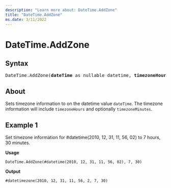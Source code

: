 ```yaml
---
description: "Learn more about: DateTime.AddZone"
title: "DateTime.AddZone"
ms.date: 3/11/2022
---
```

# DateTime.AddZone

## Syntax

<pre>
DateTime.AddZone(<b>dateTime</b> as nullable datetime, <b>timezoneHours</b> as number, optional <b>timezoneMinutes</b> as nullable number) as nullable datetimezone
</pre>
  
## About

Sets timezone information to on the datetime value `dateTime`. The timezone information will include `timezoneHours` and optionally `timezoneMinutes`.

## Example 1

Set timezone information for #datetime(2010, 12, 31, 11, 56, 02) to 7 hours, 30 minutes.

**Usage**

```powerquery-m
DateTime.AddZone(#datetime(2010, 12, 31, 11, 56, 02), 7, 30)
```

**Output**

`#datetimezone(2010, 12, 31, 11, 56, 2, 7, 30)`
